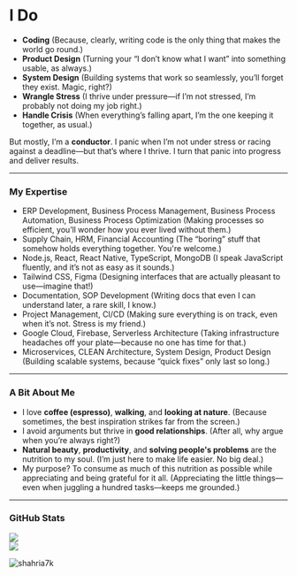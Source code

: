 # I Do  
- **Coding** (Because, clearly, writing code is the only thing that makes the world go round.)  
- **Product Design** (Turning your “I don’t know what I want” into something usable, as always.)  
- **System Design** (Building systems that work so seamlessly, you’ll forget they exist. Magic, right?)  
- **Wrangle Stress** (I thrive under pressure—if I’m not stressed, I’m probably not doing my job right.)  
- **Handle Crisis** (When everything’s falling apart, I’m the one keeping it together, as usual.)

But mostly, I’m a **conductor**. I panic when I’m not under stress or racing against a deadline—but that’s where I thrive. I turn that panic into progress and deliver results.  

---

### My Expertise  
- ERP Development, Business Process Management, Business Process Automation, Business Process Optimization (Making processes so efficient, you’ll wonder how you ever lived without them.)  
- Supply Chain, HRM, Financial Accounting (The “boring” stuff that somehow holds everything together. You're welcome.)  
- Node.js, React, React Native, TypeScript, MongoDB (I speak JavaScript fluently, and it’s not as easy as it sounds.)  
- Tailwind CSS, Figma (Designing interfaces that are actually pleasant to use—imagine that!)  
- Documentation, SOP Development (Writing docs that even I can understand later, a rare skill, I know.)  
- Project Management, CI/CD (Making sure everything is on track, even when it’s not. Stress is my friend.)  
- Google Cloud, Firebase, Serverless Architecture (Taking infrastructure headaches off your plate—because no one has time for that.)  
- Microservices, CLEAN Architecture, System Design, Product Design (Building scalable systems, because “quick fixes” only last so long.)

---

### A Bit About Me  
- I love **coffee (espresso)**, **walking**, and **looking at nature**. (Because sometimes, the best inspiration strikes far from the screen.)  
- I avoid arguments but thrive in **good relationships**. (After all, why argue when you’re always right?)  
- **Natural beauty**, **productivity**, and **solving people's problems** are the nutrition to my soul. (I’m just here to make life easier. No big deal.)  
- My purpose? To consume as much of this nutrition as possible while appreciating and being grateful for it all. (Appreciating the little things—even when juggling a hundred tasks—keeps me grounded.)

---

### GitHub Stats  
![](https://raw.githubusercontent.com/shahria7k/shahria7k/main/profile-summary-card-output/dracula/3-stats.svg)  
![](https://raw.githubusercontent.com/shahria7k/shahria7k/main/profile-summary-card-output/dracula/2-most-commit-language.svg)  

<p><img align="center" src="https://github-readme-streak-stats.herokuapp.com/?user=shahria7k&theme=dark" alt="shahria7k" /></p>
